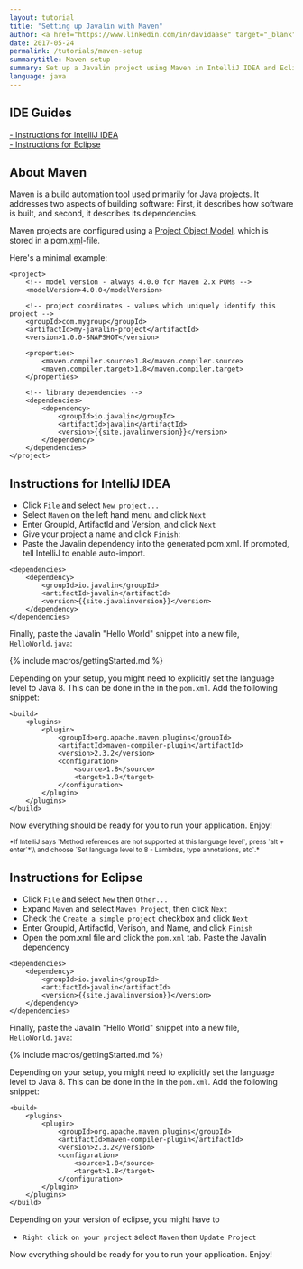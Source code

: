 ```yaml
---
layout: tutorial
title: "Setting up Javalin with Maven"
author: <a href="https://www.linkedin.com/in/davidaase" target="_blank">David Åse</a>
date: 2017-05-24
permalink: /tutorials/maven-setup
summarytitle: Maven setup
summary: Set up a Javalin project using Maven in IntelliJ IDEA and Eclipse.
language: java
---
```


## IDE Guides
<a href="#intellij">- Instructions for IntelliJ IDEA</a><br>
<a href="#eclipse">- Instructions for Eclipse</a><br>

## About Maven
Maven is a build automation tool used primarily for Java projects.
It addresses two aspects of building software: First,
it describes how software is built, and second, it describes its dependencies.

Maven projects are configured using a
<a href="https://en.wikipedia.org/wiki/Apache_Maven#Project_Object_Model">
Project Object Model</a>, which is stored in a pom.<a href="https://en.wikipedia.org/wiki/XML" target="_blank">xml</a>-file.

Here's a minimal example:

~~~markup
<project>
    <!-- model version - always 4.0.0 for Maven 2.x POMs -->
    <modelVersion>4.0.0</modelVersion>

    <!-- project coordinates - values which uniquely identify this project -->
    <groupId>com.mygroup</groupId>
    <artifactId>my-javalin-project</artifactId>
    <version>1.0.0-SNAPSHOT</version>

    <properties>
        <maven.compiler.source>1.8</maven.compiler.source>
        <maven.compiler.target>1.8</maven.compiler.target>
    </properties>

    <!-- library dependencies -->
    <dependencies>
        <dependency>
            <groupId>io.javalin</groupId>
            <artifactId>javalin</artifactId>
            <version>{{site.javalinversion}}</version>
        </dependency>
    </dependencies>
</project>
~~~

<h2 id="intellij">Instructions for IntelliJ IDEA</h2>

* Click `File` and select `New project...`
* Select `Maven` on the left hand menu and click `Next`
* Enter GroupId, ArtifactId and Version, and click `Next`
* Give your project a name and click `Finish`:
* Paste the Javalin dependency into the generated pom.xml. If prompted, tell IntelliJ to enable auto-import.

~~~markup
<dependencies>
    <dependency>
        <groupId>io.javalin</groupId>
        <artifactId>javalin</artifactId>
        <version>{{site.javalinversion}}</version>
    </dependency>
</dependencies>
~~~

Finally, paste the Javalin "Hello World" snippet into a new file, `HelloWorld.java`:

{% include macros/gettingStarted.md %}

Depending on your setup, you might need to explicitly set the language level to Java 8.
This can be done in the in the `pom.xml`. Add the following snippet:

~~~markup
<build>
    <plugins>
        <plugin>
            <groupId>org.apache.maven.plugins</groupId>
            <artifactId>maven-compiler-plugin</artifactId>
            <version>2.3.2</version>
            <configuration>
                <source>1.8</source>
                <target>1.8</target>
            </configuration>
        </plugin>
    </plugins>
</build>
~~~

Now everything should be ready for you to run your application. Enjoy!

<small markdown="1">
*If IntelliJ says `Method references are not supported at this language level`, press `alt + enter`*\\
and choose `Set language level to 8 - Lambdas, type annotations, etc`.*
</small>

<h2 id="eclipse">Instructions for Eclipse</h2>

* Click `File` and select `New` then `Other...`
* Expand `Maven` and select `Maven Project`, then click `Next`
* Check the `Create a simple project` checkbox and click `Next`
* Enter GroupId, ArtifactId, Verison, and Name, and click `Finish`
* Open the pom.xml file and click the `pom.xml` tab. Paste the Javalin dependency

~~~markup
<dependencies>
    <dependency>
        <groupId>io.javalin</groupId>
        <artifactId>javalin</artifactId>
        <version>{{site.javalinversion}}</version>
    </dependency>
</dependencies>
~~~

Finally, paste the Javalin "Hello World" snippet into a new file, `HelloWorld.java`:

{% include macros/gettingStarted.md %}

Depending on your setup, you might need to explicitly set the language level to Java 8.
This can be done in the in the `pom.xml`. Add the following snippet:

~~~markup
<build>
    <plugins>
        <plugin>
            <groupId>org.apache.maven.plugins</groupId>
            <artifactId>maven-compiler-plugin</artifactId>
            <version>2.3.2</version>
            <configuration>
                <source>1.8</source>
                <target>1.8</target>
            </configuration>
        </plugin>
    </plugins>
</build>
~~~

Depending on your version of eclipse, you might have to
- `Right click on your project` select `Maven` then `Update Project`

Now everything should be ready for you to run your application. Enjoy!
